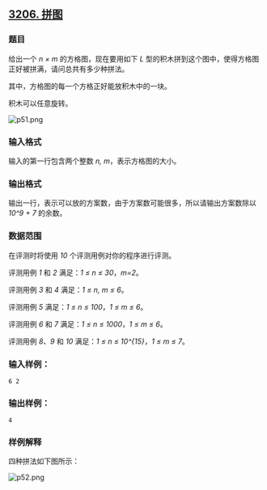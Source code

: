 ## [3206. 拼图](https://www.acwing.com/problem/content/3209/)

### 题目

给出一个 *n × m* 的方格图，现在要用如下 *L* 型的积木拼到这个图中，使得方格图正好被拼满，请问总共有多少种拼法。

其中，方格图的每一个方格正好能放积木中的一块。

积木可以任意旋转。

 ![p51.png](https://cdn.acwing.com/media/article/image/2021/01/25/19_399de67f5e-p51.png)

### 输入格式

输入的第一行包含两个整数 *n, m*，表示方格图的大小。

### 输出格式

输出一行，表示可以放的方案数，由于方案数可能很多，所以请输出方案数除以 *10^9 + 7* 的余数。

### 数据范围

在评测时将使用 *10* 个评测用例对你的程序进行评测。

评测用例 *1* 和 *2* 满足：*1 ≤ n ≤ 30*，*m=2*。

评测用例 *3* 和 *4* 满足：*1 ≤ n, m ≤ 6*。

评测用例 *5* 满足：*1 ≤ n ≤ 100*，*1 ≤ m ≤ 6*。

评测用例 *6* 和 *7* 满足：*1 ≤ n ≤ 1000*，*1 ≤ m ≤ 6*。

评测用例 *8、9* 和 *10* 满足：*1 ≤ n ≤ 10^{15}*，*1 ≤ m ≤ 7*。

### 输入样例：

```
6 2
```

### 输出样例：

```
4
```

### 样例解释

四种拼法如下图所示：

 ![p52.png](https://cdn.acwing.com/media/article/image/2021/01/25/19_187073da5e-p52.png)

